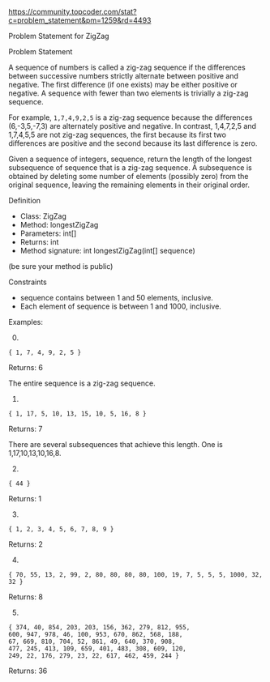 https://community.topcoder.com/stat?c=problem_statement&pm=1259&rd=4493

Problem Statement for ZigZag

Problem Statement
    	
A sequence of numbers is called a zig-zag sequence if the differences between successive numbers strictly alternate between positive and negative. The first difference (if one exists) may be either positive or negative. A sequence with fewer than two elements is trivially a zig-zag sequence.

For example, `1,7,4,9,2,5` is a zig-zag sequence because the differences (6,-3,5,-7,3) are alternately positive and negative. In contrast, 1,4,7,2,5 and 1,7,4,5,5 are not zig-zag sequences, the first because its first two differences are positive and the second because its last difference is zero.

Given a sequence of integers, sequence, return the length of the longest subsequence of sequence that is a zig-zag sequence. A subsequence is obtained by deleting some number of elements (possibly zero) from the original sequence, leaving the remaining elements in their original order.

 
Definition
    	
- Class:	ZigZag
- Method:	longestZigZag
- Parameters:	int[]
- Returns:	int
- Method signature:	int longestZigZag(int[] sequence)

(be sure your method is public)    
 
Constraints
-	sequence contains between 1 and 50 elements, inclusive.
-	Each element of sequence is between 1 and 1000, inclusive.
 
Examples:

0)	
    	
`{ 1, 7, 4, 9, 2, 5 }`

Returns: 6

The entire sequence is a zig-zag sequence.

1)	
    	
`{ 1, 17, 5, 10, 13, 15, 10, 5, 16, 8 }`

Returns: 7

There are several subsequences that achieve this length. One is 1,17,10,13,10,16,8.

2)	
    	
`{ 44 }`

Returns: 1

3)	
    	
`{ 1, 2, 3, 4, 5, 6, 7, 8, 9 }`

Returns: 2

4)	
    	
`{ 70, 55, 13, 2, 99, 2, 80, 80, 80, 80, 100, 19, 7, 5, 5, 5, 1000, 32, 32 }`

Returns: 8

5)	
    	
```
{ 374, 40, 854, 203, 203, 156, 362, 279, 812, 955, 
600, 947, 978, 46, 100, 953, 670, 862, 568, 188, 
67, 669, 810, 704, 52, 861, 49, 640, 370, 908, 
477, 245, 413, 109, 659, 401, 483, 308, 609, 120, 
249, 22, 176, 279, 23, 22, 617, 462, 459, 244 }
```
Returns: 36
